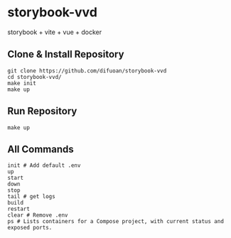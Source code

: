 # storybook-vvd
storybook + vite + vue + docker

## Clone & Install Repository
```
git clone https://github.com/difuoan/storybook-vvd
cd storybook-vvd/
make init
make up
```

## Run Repository
```
make up
```

## All Commands
```
init # Add default .env
up
start
down
stop
tail # get logs
build
restart
clear # Remove .env
ps # Lists containers for a Compose project, with current status and exposed ports.
```
